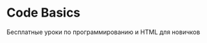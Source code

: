 <!DOCTYPE html>
<html lang="ru">
<head>
  <meta charset="UTF-8">
  <title>РАЗМЕТКА МАРКДАУН</title>
</head>
<body>
  <h1>Code Basics</h1>
  <p>Бесплатные уроки по программированию и HTML для новичков</p>
</body>
</html>